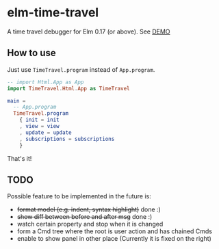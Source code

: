 # elm-time-travel

A time travel debugger for Elm 0.17 (or above). See [DEMO](http://jinjor.github.io/elm-time-travel/)

## How to use

Just use `TimeTravel.program` instead of `App.program`.

```elm
-- import Html.App as App
import TimeTravel.Html.App as TimeTravel

main =
  -- App.program
  TimeTravel.program
    { init = init
    , view = view
    , update = update
    , subscriptions = subscriptions
    }
```

That's it!


## TODO

Possible feature to be implemented in the future is:

* <strike>format model (e.g. indent, syntax highlight)</strike> done :)
* <strike>show diff between before and after msg</strike> done :)
* watch certain property and stop when it is changed
* form a Cmd tree where the root is user action and has chained Cmds
* enable to show panel in other place (Currently it is fixed on the right)
